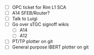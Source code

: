 - [ ] OPC ticket for Rim L1 SCA
- [ ] A14 SFEB/Router?
- [ ] Talk to Luigi
- [ ] Go over sTGC signoff wikis
  - [ ] A14
  - [ ] A12
- [ ] PT/TP plotter on git
- [ ] General purpose IBERT plotter on git

